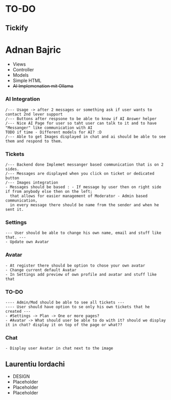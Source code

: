 # TO-DO
## Tickify

# Adnan Bajric
- Views
- Controller
- Models
- Simple HTML
- ~~AI Implemenation mit Ollama~~

### AI Integration
    /--- Usage -> after 2 messages or something ask if user wants to contact 2nd lever support
    /--- Buttons after respsone to be able to know if AI Answer helper
    /--- Nice AI Page for user so taht user can talk to it and to have "Messanger" like communication with AI
    TODO if time - Different models for AI? :D
    /--- Able to get Images displayed in chat and ai should be able to see them and respond to them.

### Tickets 
    /--- Backend done Implemet messanger based communication that is on 2 sides.
    /--- Messages are displayed when you click on ticket or dedicated button
    /--- Images integration
    - Messages should be based : - If message by user then on right side if from anybody else then on the left;
      that allows for easier management of Moderator - Admin based communication,
      in every message there should be name from the sender and when he sent it.

### Settings 
    --- User should be able to change his own name, email and stuff like that. ---
    - Update own Avatar
  
### Avatar 
    - At register there should be option to chose your own avatar
    - Change current default Avatar
    - In Settings add preview of own profile and avatar and stuff like that


### TO-DO
    ---- Admin/Mod should be able to see all tickets ---
    ---- User should have option to se only his own tickets that he created ---
    - #Settings -> Plan -> One or more pages? 
    - #Avatar -> What should user be able to do with it? should we display it in chat? display it on top of the page or what??

### Chat
    - Display user Avatar in chat next to the image

## Laurentiu Iordachi
- DESIGN
- Placeholder
- Placeholder
- Placeholder
